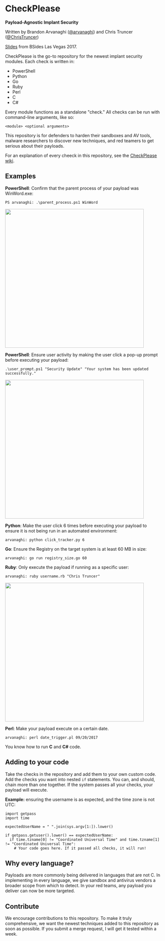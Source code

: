 # CheckPlease
**Payload-Agnostic Implant Security**

Written by Brandon Arvanaghi ([@arvanaghi](https://twitter.com/arvanaghi)) and Chris Truncer ([@ChrisTruncer](https://twitter.com/christruncer))

 [Slides](https://www.slideshare.net/BrandonArvanaghi/checkplease-payloadagnostic-implant-security) from BSides Las Vegas 2017.

CheckPlease is the go-to repository for the newest implant security modules. Each check is written in:

* PowerShell
* Python
* Go
* Ruby
* Perl
* C
* C#

Every module functions as a standalone "check." All checks can be run with command-line arguments, like so:

```
<module> <optional arguments>
```

This repository is for defenders to harden their sandboxes and AV tools, malware researchers to discover new techniques, and red teamers to get serious about their payloads.

For an explanation of every cheeck in this repository, see the [CheckPlease wiki](https://github.com/Arvanaghi/CheckPlease/wiki).

## Examples 

**PowerShell**: Confirm that the parent process of your payload was WinWord.exe:

```
PS arvanaghi: .\parent_process.ps1 WinWord
```
<img src="https://arvanaghi.com/hostedimages/parentprocess_ps.png" width="450">

**PowerShell**: Ensure user activity by making the user click a pop-up prompt before executing your payload:
```
.\user_prompt.ps1 "Security Update" "Your system has been updated successfully."
```
<img src="https://arvanaghi.com/hostedimages/userprompt.gif" width="450">

**Python**: Make the user click 6 times before executing your payload to ensure it is not being run in an automated environment:

```
arvanaghi: python click_tracker.py 6
```

**Go**: Ensure the Registry on the target system is at least 60 MB in size:

```
arvanaghi: go run registry_size.go 60 
```

**Ruby**: Only execute the payload if running as a specific user:

```
arvanaghi: ruby username.rb "Chris Truncer"
```
<img src="https://arvanaghi.com/hostedimages/usernamerb.png" width="450">

**Perl**: Make your payload execute on a certain date.

```
arvanaghi: perl date_trigger.pl 09/20/2017
```

You know how to run **C** and **C#** code.

## Adding to your code

Take the checks in the repository and add them to your own custom code. Add the checks you want into nested `if` statements. You can, and should, chain more than one together. If the system passes all your checks, your payload will execute. 

**Example:** ensuring the username is as expected, and the time zone is not UTC:

```
import getpass
import time

expectedUserName = " ".join(sys.argv[1:]).lower()

if getpass.getuser().lower() == expectedUserName:
  if time.tzname[0] != "Coordinated Universal Time" and time.tzname[1] != "Coordinated Universal Time":
    # Your code goes here. If it passed all checks, it will run!
```

## Why every language?

Payloads are more commonly being delivered in languages that are not C. In implementing in every language, we give sandbox and antivirus vendors a broader scope from which to detect. In your red teams, any payload you deliver can now be more targeted. 

## Contribute

We encourage contributions to this repository. To make it truly comprehensive, we want the newest techniques added to this repository as soon as possible. If you submit a merge request, I will get it tested within a week.  
